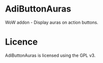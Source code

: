 AdiButtonAuras
==============

WoW addon - Display auras on action buttons.

Licence
=======

AdiButtonAuras is licensed using the GPL v3.
